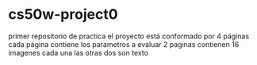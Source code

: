 # cs50w-project0
primer repositorio de practica 
el proyecto está conformado por 4 páginas 
cada página contiene los parametros a evaluar 
2 paginas contienen 16 imagenes cada una 
las otras dos son texto 
